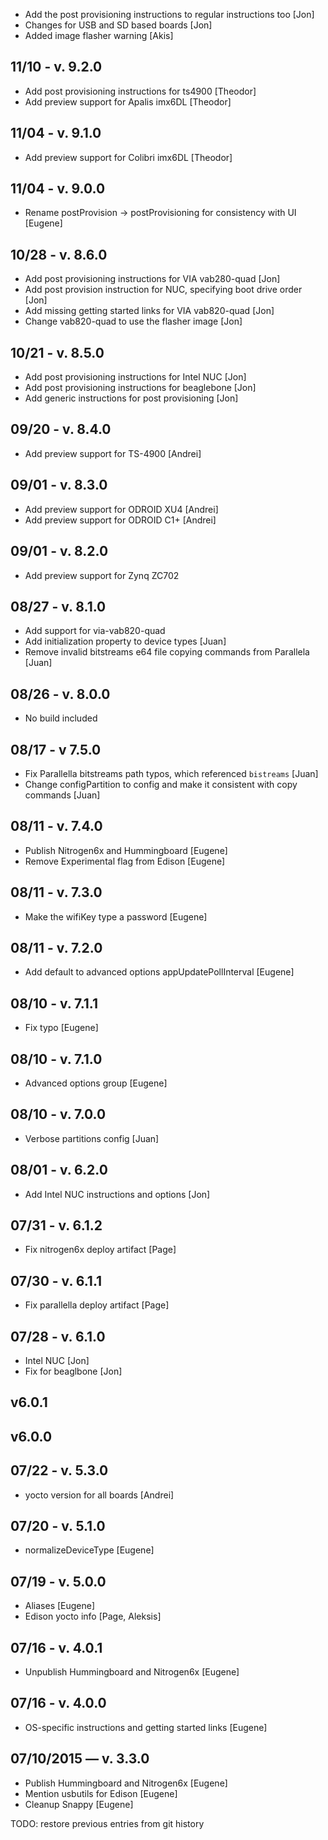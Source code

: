 * Add the post provisioning instructions to regular instructions too [Jon]
* Changes for USB and SD based boards [Jon]
* Added image flasher warning [Akis]

## 11/10 - v. 9.2.0

* Add post provisioning instructions for ts4900 [Theodor]
* Add preview support for Apalis imx6DL [Theodor]

## 11/04 - v. 9.1.0

* Add preview support for Colibri imx6DL [Theodor]

## 11/04 - v. 9.0.0

* Rename postProvision -> postProvisioning for consistency with UI [Eugene]

## 10/28 - v. 8.6.0

* Add post provisioning instructions for VIA vab280-quad [Jon]
* Add post provision instruction for NUC, specifying boot drive order [Jon]
* Add missing getting started links for VIA vab820-quad [Jon]
* Change vab820-quad to use the flasher image [Jon]

## 10/21 - v. 8.5.0

* Add post provisioning instructions for Intel NUC [Jon]
* Add post provisioning instructions for beaglebone [Jon]
* Add generic instructions for post provisioning [Jon]

## 09/20 - v. 8.4.0

* Add preview support for TS-4900 [Andrei]

## 09/01 - v. 8.3.0

* Add preview support for ODROID XU4 [Andrei]
* Add preview support for ODROID C1+ [Andrei]

## 09/01 - v. 8.2.0

* Add preview support for Zynq ZC702

## 08/27 - v. 8.1.0

* Add support for via-vab820-quad
* Add initialization property to device types [Juan]
* Remove invalid bitstreams e64 file copying commands from Parallela [Juan]

## 08/26 - v. 8.0.0

* No build included

## 08/17 - v 7.5.0

* Fix Parallella bitstreams path typos, which referenced `bistreams` [Juan]
* Change configPartition to config and make it consistent with copy commands [Juan]

## 08/11 - v. 7.4.0

* Publish Nitrogen6x and Hummingboard [Eugene]
* Remove Experimental flag from Edison [Eugene]

## 08/11 - v. 7.3.0
* Make the wifiKey type a password [Eugene]

## 08/11 - v. 7.2.0
* Add default to advanced options appUpdatePollInterval [Eugene]

## 08/10 - v. 7.1.1
* Fix typo [Eugene]

## 08/10 - v. 7.1.0
* Advanced options group [Eugene]

## 08/10 - v. 7.0.0
* Verbose partitions config [Juan]

## 08/01 - v. 6.2.0
* Add Intel NUC instructions and options [Jon]

## 07/31 - v. 6.1.2
* Fix nitrogen6x deploy artifact [Page]

## 07/30 - v. 6.1.1
* Fix parallella deploy artifact [Page]

## 07/28 - v. 6.1.0
* Intel NUC [Jon]
* Fix for beaglbone [Jon]

## v6.0.1

## v6.0.0

## 07/22 - v. 5.3.0
* yocto version for all boards [Andrei]

## 07/20 - v. 5.1.0
* normalizeDeviceType [Eugene]

## 07/19 - v. 5.0.0
* Aliases [Eugene]
* Edison yocto info [Page, Aleksis]

## 07/16 - v. 4.0.1
* Unpublish Hummingboard and Nitrogen6x [Eugene]

## 07/16 - v. 4.0.0
* OS-specific instructions and getting started links [Eugene]

## 07/10/2015 — v. 3.3.0
* Publish Hummingboard and Nitrogen6x [Eugene]
* Mention usbutils for Edison [Eugene]
* Cleanup Snappy [Eugene]

TODO: restore previous entries from git history
